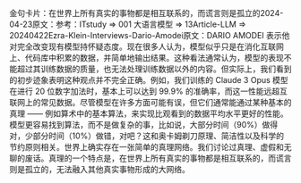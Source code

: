 

金句卡片：在世界上所有真实的事物都是相互联系的，而谎言则是孤立的2024-04-23原文：参考：ITstudy => 001 大语言模型 => 13Article-LLM => 20240422Ezra-Klein-Interviews-Dario-Amodei原文：DARIO AMODEI 表示他对完全改变现有模型持怀疑态度。现在很多人认为，模型似乎只是在消化互联网上、代码库中积累的数据，并简单地输出结果。这种看法通常认为，模型的表现不能超过其训练数据的质量，也无法处理训练数据以外的内容。但实际上，我们看到的初步迹象表明这种观点并不完全正确。例如，我们训练的 Claude 3 Opus 模型在进行 20 位数字加法时，基本上可以达到 99.9% 的准确率，而这一性能远超互联网上的常见数据。尽管模型在许多方面可能有误，但它们通常能通过某种基本的真理 —— 例如算术中的基本算法，来实现比观看到的数据平均水平更好的性能。模型更容易找到算法，而不是做复杂的事，比如说，大部分时间（90%）做得对，少部分时间（10%）做错，对吧？这和奥卡姆剃刀原理、简洁性以及科学的节约原则相关。世界上确实存在一张简单的真理网络。我们讨论过真理、虚假和无聊的废话。真理的一个特点是，在世界上所有真实的事物都是相互联系的，而谎言则是孤立的，无法融入其他真实事物形成的大网络。